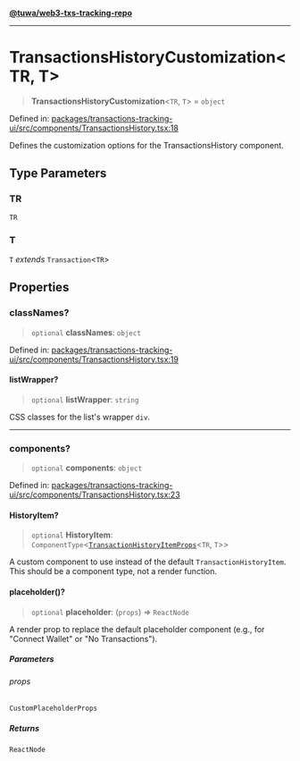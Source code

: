 [**@tuwa/web3-txs-tracking-repo**](../../../README.md)

***

# TransactionsHistoryCustomization\<TR, T\>

> **TransactionsHistoryCustomization**\<`TR`, `T`\> = `object`

Defined in: [packages/transactions-tracking-ui/src/components/TransactionsHistory.tsx:18](https://github.com/TuwaIO/web3-transactions-tracking/blob/926476a2e29dd99c5b16e664ed8df05f81039399/packages/transactions-tracking-ui/src/components/TransactionsHistory.tsx#L18)

Defines the customization options for the TransactionsHistory component.

## Type Parameters

### TR

`TR`

### T

`T` *extends* `Transaction`\<`TR`\>

## Properties

### classNames?

> `optional` **classNames**: `object`

Defined in: [packages/transactions-tracking-ui/src/components/TransactionsHistory.tsx:19](https://github.com/TuwaIO/web3-transactions-tracking/blob/926476a2e29dd99c5b16e664ed8df05f81039399/packages/transactions-tracking-ui/src/components/TransactionsHistory.tsx#L19)

#### listWrapper?

> `optional` **listWrapper**: `string`

CSS classes for the list's wrapper `div`.

***

### components?

> `optional` **components**: `object`

Defined in: [packages/transactions-tracking-ui/src/components/TransactionsHistory.tsx:23](https://github.com/TuwaIO/web3-transactions-tracking/blob/926476a2e29dd99c5b16e664ed8df05f81039399/packages/transactions-tracking-ui/src/components/TransactionsHistory.tsx#L23)

#### HistoryItem?

> `optional` **HistoryItem**: `ComponentType`\<[`TransactionHistoryItemProps`](TransactionHistoryItemProps.md)\<`TR`, `T`\>\>

A custom component to use instead of the default `TransactionHistoryItem`.
This should be a component type, not a render function.

#### placeholder()?

> `optional` **placeholder**: (`props`) => `ReactNode`

A render prop to replace the default placeholder component
(e.g., for "Connect Wallet" or "No Transactions").

##### Parameters

###### props

`CustomPlaceholderProps`

##### Returns

`ReactNode`
